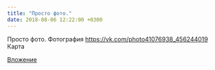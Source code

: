 ```yaml
---
title: "Просто фото."
date: 2018-08-06 12:22:00 +0300
---
```


Просто фото.
Фотография
<a class="vk-attach" href="https://vk.com/photo41076938_456244019">https://vk.com/photo41076938_456244019</a>
Карта

<a class="vk-attach" href="https://vk.com/photo41076938_456244019">Вложение</a>
